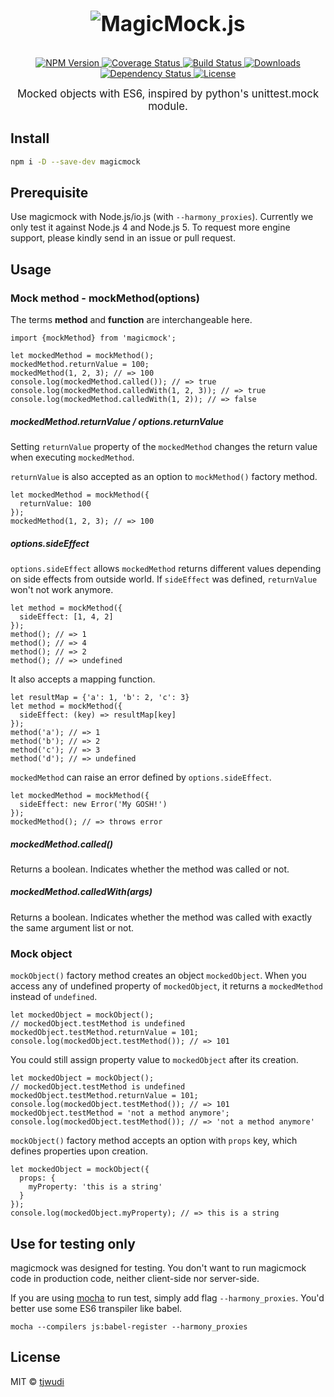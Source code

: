 <big><h1 align="center">
  <img src="https://cdn.rawgit.com/tjwudi/magicmock.js/master/misc/logo.svg"
         alt="MagicMock.js">
</h1></big>

<p align="center">
  <a href="https://npmjs.org/package/magicmock">
    <img src="https://img.shields.io/npm/v/magicmock.svg?style=flat-square"
         alt="NPM Version">
  </a>

  <a href="https://coveralls.io/r/tjwudi/magicmock">
    <img src="https://img.shields.io/coveralls/tjwudi/magicmock.svg?style=flat-square"
         alt="Coverage Status">
  </a>

  <a href="https://travis-ci.org/tjwudi/magicmock.js">
    <img src="https://img.shields.io/travis/tjwudi/magicmock.svg?style=flat-square"
         alt="Build Status">
  </a>

  <a href="https://npmjs.org/package/magicmock">
    <img src="http://img.shields.io/npm/dm/magicmock.svg?style=flat-square"
         alt="Downloads">
  </a>

  <a href="https://david-dm.org/tjwudi/magicmock.js.svg">
    <img src="https://david-dm.org/tjwudi/magicmock.svg?style=flat-square"
         alt="Dependency Status">
  </a>

  <a href="https://github.com/tjwudi/magicmock/blob/master/LICENSE">
    <img src="https://img.shields.io/npm/l/magicmock.svg?style=flat-square"
         alt="License">
  </a>
</p>

<p align="center"><big>
Mocked objects with ES6, inspired by python's unittest.mock module.
</big></p>

## Install

```sh
npm i -D --save-dev magicmock
```

## Prerequisite

Use magicmock with Node.js/io.js (with `--harmony_proxies`). Currently we only test it against Node.js 4 and Node.js 5. To request more engine support, please kindly send in an issue or pull request.

## Usage

### Mock method - mockMethod(options)

The terms **method** and **function** are interchangeable here.

```
import {mockMethod} from 'magicmock';

let mockedMethod = mockMethod();
mockedMethod.returnValue = 100;
mockedMethod(1, 2, 3); // => 100
console.log(mockedMethod.called()); // => true
console.log(mockedMethod.calledWith(1, 2, 3)); // => true
console.log(mockedMethod.calledWith(1, 2)); // => false
```

##### mockedMethod.returnValue / options.returnValue

Setting `returnValue` property of the `mockedMethod` changes the return value when executing `mockedMethod`.

`returnValue` is also accepted as an option to `mockMethod()` factory method. 

```
let mockedMethod = mockMethod({
  returnValue: 100
});
mockedMethod(1, 2, 3); // => 100
```

##### options.sideEffect

`options.sideEffect` allows `mockedMethod` returns different values depending on side effects from outside world. If `sideEffect` was defined, `returnValue` won't not work anymore.

```
let method = mockMethod({
  sideEffect: [1, 4, 2]
});
method(); // => 1
method(); // => 4
method(); // => 2
method(); // => undefined
```

It also accepts a mapping function.

```
let resultMap = {'a': 1, 'b': 2, 'c': 3}
let method = mockMethod({
  sideEffect: (key) => resultMap[key]
});
method('a'); // => 1
method('b'); // => 2
method('c'); // => 3
method('d'); // => undefined
```

`mockedMethod` can raise an error defined by `options.sideEffect`.

```
let mockedMethod = mockMethod({
  sideEffect: new Error('My GOSH!')
});
mockedMethod(); // => throws error
```

##### mockedMethod.called()

Returns a boolean. Indicates whether the method was called or not.

##### mockedMethod.calledWith(args)

Returns a boolean. Indicates whether the method was called with exactly the same argument list or not.

### Mock object

`mockObject()` factory method creates an object `mockedObject`. When you access any of undefined property of `mockedObject`, it returns a `mockedMethod` instead of `undefined`.

```
let mockedObject = mockObject();
// mockedObject.testMethod is undefined
mockedObject.testMethod.returnValue = 101;
console.log(mockedObject.testMethod()); // => 101
```

You could still assign property value to `mockedObject` after its creation.

```
let mockedObject = mockObject();
// mockedObject.testMethod is undefined
mockedObject.testMethod.returnValue = 101;
console.log(mockedObject.testMethod()); // => 101
mockedObject.testMethod = 'not a method anymore';
console.log(mockedObject.testMethod()); // => 'not a method anymore'
```

`mockObject()` factory method accepts an option with `props` key, which defines properties upon creation.

```
let mockedObject = mockObject({
  props: {
    myProperty: 'this is a string'
  }
});
console.log(mockedObject.myProperty); // => this is a string
```

## Use for testing only

magicmock was designed for testing. You don't want to run magicmock code in production code, neither client-side nor server-side.

If you are using [mocha](https://mochajs.org) to run test, simply add flag `--harmony_proxies`. You'd better use some ES6 transpiler like babel.

```
mocha --compilers js:babel-register --harmony_proxies
```

## License

MIT © [tjwudi](http://github.com/tjwudi)

[npm-url]: https://npmjs.org/package/magicmock
[npm-image]: https://img.shields.io/npm/v/magicmock.svg?style=flat-square

[travis-url]: https://travis-ci.org/tjwudi/magicmock
[travis-image]: https://img.shields.io/travis/tjwudi/magicmock.svg?style=flat-square

[coveralls-url]: https://coveralls.io/r/tjwudi/magicmock
[coveralls-image]: https://img.shields.io/coveralls/tjwudi/magicmock.svg?style=flat-square

[depstat-url]: https://david-dm.org/tjwudi/magicmock
[depstat-image]: https://david-dm.org/tjwudi/magicmock.svg?style=flat-square

[download-badge]: http://img.shields.io/npm/dm/magicmock.svg?style=flat-square

